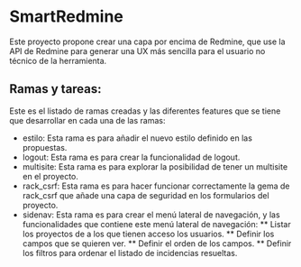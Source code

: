 # SmartRedmine

Este proyecto propone crear una capa por encima de Redmine, que use la API de Redmine para generar una UX más sencilla para el usuario no técnico de la herramienta.

## Ramas y tareas:

Este es el listado de ramas creadas y las diferentes features que se tiene que desarrollar en cada una de las ramas:

* estilo: Esta rama es para añadir el nuevo estilo definido en las propuestas.
* logout: Esta rama es para crear la funcionalidad de logout.
* multisite: Esta rama es para explorar la posibilidad de tener un multisite en el proyecto.
* rack_csrf: Esta rama es para hacer funcionar correctamente la gema de rack_csrf que añade una capa de seguridad en los formularios del proyecto.
* sidenav: Esta rama es para crear el menú lateral de navegación, y las funcionalidades que contiene este menú lateral de navegación:
 ** Listar los proyectos de a los que tienen acceso los usuarios.
 ** Definir los campos que se quieren ver.
 ** Definir el orden de los campos.
 ** Definir los filtros para ordenar el listado de incidencias resueltas.



